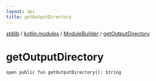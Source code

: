 ```yaml
---
layout: api
title: getOutputDirectory
---
```

[stdlib](../../index.html) / [kotlin.modules](../index.html) / [ModuleBuilder](index.html) / [getOutputDirectory](getOutputDirectory.html)

# getOutputDirectory

```
open public fun getOutputDirectory(): String
```
